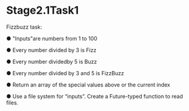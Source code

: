 # Stage2.1Task1

Fizzbuzz task:
 
  ● "Inputs"are numbers from 1 to 100
  
  ● Every number divided by 3 is Fizz
  
  ● Every number dividedby 5 is Buzz
  
  ● Every number divided by 3 and 5 is FizzBuzz
  
  ● Return an array of the special values above or the current index
  
  ● Use a file system for “inputs”. Create a Future-typed function to read files.
